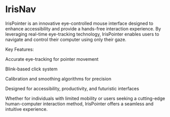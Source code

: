 # IrisNav
IrisPointer is an innovative eye-controlled mouse interface designed to enhance accessibility and provide a hands-free interaction experience. By leveraging real-time eye-tracking technology, IrisPointer enables users to navigate and control their computer using only their gaze.

Key Features:

Accurate eye-tracking for pointer movement

Blink-based click system

Calibration and smoothing algorithms for precision

Designed for accessibility, productivity, and futuristic interfaces

Whether for individuals with limited mobility or users seeking a cutting-edge human-computer interaction method, IrisPointer offers a seamless and intuitive experience.
